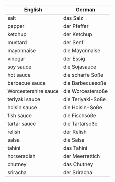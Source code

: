 
| English              | German            |
| -------------------- | ----------------- |
| salt                 | das Salz          |
| pepper               | der Pfeffer       |
| ketchup              | der Ketchup       |
| mustard              | der Senf          |
| mayonnaise           | die Mayonnaise    |
| vinegar              | der Essig         |
| soy sauce            | die Sojasauce     |
| hot sauce            | die scharfe Soße  |
| barbecue sauce       | die Barbecuesoße  |
| Worcestershire sauce | die Worcestersoße |
| teriyaki sauce       | die Teriyaki-Soße |
| hoisin sauce         | die Hoisin-Soße   |
| fish sauce           | die Fischsoße     |
| tartar sauce         | die Tartarsoße    |
| relish               | der Relish        |
| salsa                | die Salsa         |
| tahini               | das Tahini        |
| horseradish          | der Meerrettich   |
| chutney              | das Chutney       |
| sriracha             | der Sriracha      |